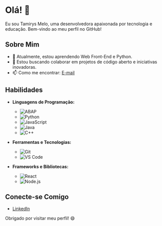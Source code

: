 # Olá! 👋

Eu sou Tamirys Melo, uma desenvolvedora apaixonada por tecnologia e educação. Bem-vindo ao meu perfil no GitHub!

## Sobre Mim

- 🌱 Atualmente, estou aprendendo Web Front-End e Python.
- 👯 Estou buscando colaborar em projetos de código aberto e iniciativas inovadoras.
- 📫 Como me encontrar: [E-mail](mailto:tamirys.c.melo@gmail.com)

## Habilidades

- **Linguagens de Programação:**
  - ![ABAP](https://img.shields.io/badge/-ABAP-333333?style=flat&logo=sap)
  - ![Python](https://img.shields.io/badge/-Python-333333?style=flat&logo=python)
  - ![JavaScript](https://img.shields.io/badge/-JavaScript-333333?style=flat&logo=javascript)
  - ![Java](https://img.shields.io/badge/-Java-333333?style=flat&logo=java)
  - ![C++](https://img.shields.io/badge/-C++-333333?style=flat&logo=c%2B%2B)
    
- **Ferramentas e Tecnologias:**
  - ![Git](https://img.shields.io/badge/-Git-333333?style=flat&logo=git)
  - ![VS Code](https://img.shields.io/badge/-VS%20Code-333333?style=flat&logo=visual-studio-code)

- **Frameworks e Bibliotecas:**
  - ![React](https://img.shields.io/badge/-React-333333?style=flat&logo=react)
  - ![Node.js](https://img.shields.io/badge/-Node.js-333333?style=flat&logo=node.js)

## Conecte-se Comigo

- [LinkedIn](https://www.linkedin.com/in/tamirys-melo-a67b481aa/)

Obrigado por visitar meu perfil! 😄

